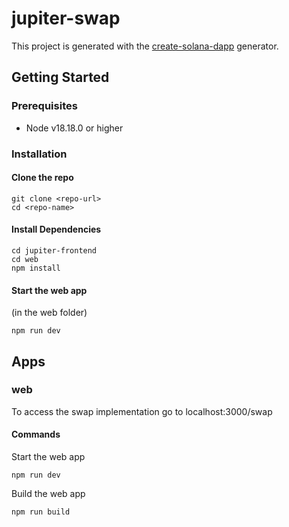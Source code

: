 # jupiter-swap

This project is generated with the [create-solana-dapp](https://github.com/solana-developers/create-solana-dapp) generator.

## Getting Started

### Prerequisites

- Node v18.18.0 or higher

### Installation

#### Clone the repo

```shell
git clone <repo-url>
cd <repo-name>
```

#### Install Dependencies

```shell
cd jupiter-frontend
cd web
npm install
```

#### Start the web app
(in the web folder)
```
npm run dev
```

## Apps

### web

To access the swap implementation go to localhost:3000/swap

#### Commands

Start the web app

```shell
npm run dev
```

Build the web app

```shell
npm run build
```
